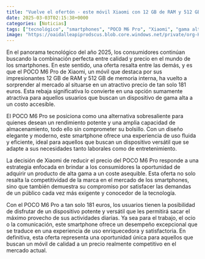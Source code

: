 ```yaml
---
title: "Vuelve el ofertón - este móvil Xiaomi con 12 GB de RAM y 512 GB de memoria cuesta solo 181 euros"
date: 2025-03-03T02:15:38+0000
categories: [Noticias]
tags: ["tecnológico", "smartphones", "POCO M6 Pro", "Xiaomi", "gama alta", "precio accesible", "mercado."]
image: "https://oaidalleapiprodscus.blob.core.windows.net/private/org-HKmKxpuNw3Y88lm4EBrIPq0n/user-ZwiCXOggLL8ZNNKE2g7rXFmV/img-FJDTmOjxVhSdkEgWleZacn8t.png?st=2025-03-03T01%3A15%3A38Z&se=2025-03-03T03%3A15%3A38Z&sp=r&sv=2024-08-04&sr=b&rscd=inline&rsct=image/png&skoid=d505667d-d6c1-4a0a-bac7-5c84a87759f8&sktid=a48cca56-e6da-484e-a814-9c849652bcb3&skt=2025-03-03T02%3A15%3A38Z&ske=2025-03-04T02%3A15%3A38Z&sks=b&skv=2024-08-04&sig=LF2HHfqtSE4EPFfiyHaGvAdvwh5m%2B1cR3vhU4yBXoZY%3D"
---
```


En el panorama tecnológico del año 2025, los consumidores continúan buscando la combinación perfecta entre calidad y precio en el mundo de los smartphones. En este sentido, una oferta resalta entre las demás, y es que el POCO M6 Pro de Xiaomi, un móvil que destaca por sus impresionantes 12 GB de RAM y 512 GB de memoria interna, ha vuelto a sorprender al mercado al situarse en un atractivo precio de tan solo 181 euros. Esta rebaja significativa lo convierte en una opción sumamente atractiva para aquellos usuarios que buscan un dispositivo de gama alta a un costo accesible.

El POCO M6 Pro se posiciona como una alternativa sobresaliente para quienes desean un rendimiento potente y una amplia capacidad de almacenamiento, todo ello sin comprometer su bolsillo. Con un diseño elegante y moderno, este smartphone ofrece una experiencia de uso fluida y eficiente, ideal para aquellos que buscan un dispositivo versátil que se adapte a sus necesidades tanto laborales como de entretenimiento.

La decisión de Xiaomi de reducir el precio del POCO M6 Pro responde a una estrategia enfocada en brindar a los consumidores la oportunidad de adquirir un producto de alta gama a un coste asequible. Esta oferta no solo resalta la competitividad de la marca en el mercado de los smartphones, sino que también demuestra su compromiso por satisfacer las demandas de un público cada vez más exigente y conocedor de la tecnología.

Con el POCO M6 Pro a tan solo 181 euros, los usuarios tienen la posibilidad de disfrutar de un dispositivo potente y versátil que les permitirá sacar el máximo provecho de sus actividades diarias. Ya sea para el trabajo, el ocio o la comunicación, este smartphone ofrece un desempeño excepcional que se traduce en una experiencia de uso enriquecedora y satisfactoria. En definitiva, esta oferta representa una oportunidad única para aquellos que buscan un móvil de calidad a un precio realmente competitivo en el mercado actual.
    